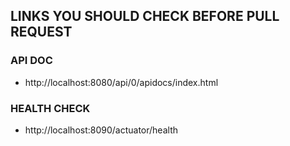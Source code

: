 ## LINKS YOU SHOULD CHECK BEFORE PULL REQUEST

### API DOC
 - http://localhost:8080/api/0/apidocs/index.html

### HEALTH CHECK
 - http://localhost:8090/actuator/health